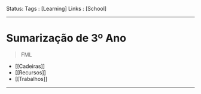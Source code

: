 Status:
Tags : [Learning]
Links : [School]
___
# Sumarização de 3º Ano
> FML

- [[Cadeiras]]
- [[Recursos]]
- [[Trabalhos]]

___
